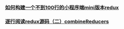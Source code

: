### [如何构建一个不到100行的小程序端mini版本redux](https://juejin.im/post/5bc152505188255c7566f150)
### [逐行阅读redux源码（二）combineReducers](https://juejin.im/post/5bebf227518825170d1aa30b)
